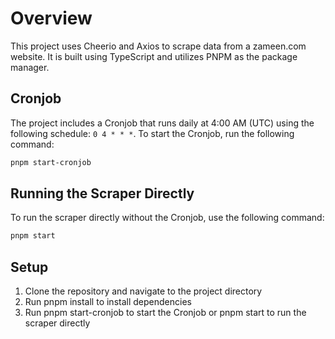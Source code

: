 # Overview

This project uses Cheerio and Axios to scrape data from a zameen.com website. It is built using TypeScript and utilizes PNPM as the package manager.

## Cronjob

The project includes a Cronjob that runs daily at 4:00 AM (UTC) using the following schedule: `0 4 * * *`. To start the Cronjob, run the following command:

```bash
pnpm start-cronjob
```

## Running the Scraper Directly

To run the scraper directly without the Cronjob, use the following command:

```bash
pnpm start
```

## Setup

1. Clone the repository and navigate to the project directory
2. Run pnpm install to install dependencies
3. Run pnpm start-cronjob to start the Cronjob or pnpm start to run the scraper directly
